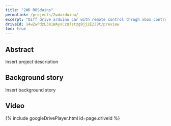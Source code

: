 ```yaml
---
title: "2WD ROSduino"
permalink: /projects/2wdarduino/
excerpt: "Diff drive arduino car with remote control thrugh xbox controller"
driveId: 14wZwPdzL3B1WAysCzQ7stzg9jj2E2J8t/preview
toc: true
---
```

## Abstract

Insert project description

## Background story

Insert background story 

## Video

{% include googleDrivePlayer.html id=page.driveId %}
